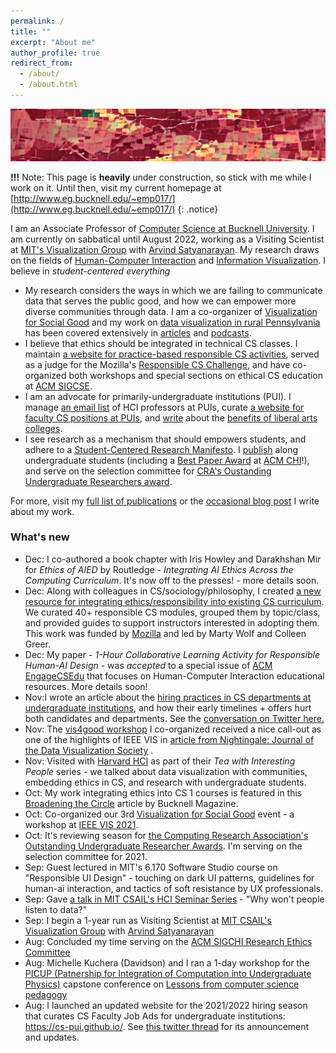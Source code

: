 ```yaml
---
permalink: /
title: ""
excerpt: "About me"
author_profile: true
redirect_from: 
  - /about/
  - /about.html
---
```

![an artistic image that contains blocks of colored squares vaguely resembling and overhead view of rural landscape](../images/personal-art.jpg)

**!!!** Note: This page is **heavily** under construction, so stick with me while I work on it. Until then, visit my current homepage at [http://www.eg.bucknell.edu/~emp017/](http://www.eg.bucknell.edu/~emp017/)
{: .notice}

I am an Associate Professor of [Computer Science at Bucknell University](https://www.bucknell.edu/academics/college-engineering/majors-departments/computer-science). I am currently on sabbatical until August 2022, working as a Visiting Scientist at [MIT's Visualization Group](http://vis.csail.mit.edu/) with [Arvind Satyanarayan](https://arvindsatya.com/). My research draws on the fields of [Human-Computer Interaction](https://www.interaction-design.org/literature/book/the-encyclopedia-of-human-computer-interaction-2nd-ed/human-computer-interaction-brief-intro) and [Information Visualization](https://www.interaction-design.org/literature/topics/information-visualization). I believe in _student-centered everything_

- My research considers the ways in which we are failing to communicate data that serves the public good, and how we can empower more diverse communities through data. I am a co-organizer of [Visualization for Social Good](https://vis4good.github.io/) and my work on [data visualization in rural Pennsylvania](https://medium.com/multiple-views-visualization-research-explained/data-is-personal-what-we-learned-from-42-interviews-in-rural-america-93539f25836d) has been covered extensively in [articles](https://statmodeling.stat.columbia.edu/2019/05/31/data-is-personal-and-the-maturing-of-the-literature-on-statistical-graphics/) and [podcasts](https://datastori.es/data-is-personal-with-evan-peck/).
- I believe that ethics should be integrated in technical CS classes. I maintain [a website for practice-based responsible CS activities](https://ethicalcs.github.io/), served as a judge for the Mozilla\'s [Responsible CS Challenge](https://foundation.mozilla.org/en/initiatives/responsible-cs/), and have co-organized both workshops and special sections on ethical CS education at [ACM SIGCSE](https://sigcse2019.sigcse.org/).
- I am an advocate for primarily-undergraduate institutions (PUI). I manage [an email list](https://groups.google.com/forum/#!forum/hciforpui) of HCI professors at PUIs, curate [a website for faculty CS positions at PUIs](https://cs-pui.github.io/), and [write](https://medium.com/bucknell-hci/the-jobs-i-didnt-see-my-misconceptions-of-the-academic-job-market-9cb98b057422) about the [benefits of liberal arts colleges](https://ieeexplore.ieee.org/document/8490181).
- I see research as a mechanism that should empowers students, and adhere to a [Student-Centered Research Manifesto](https://medium.com/bucknell-hci/a-student-centered-research-manifesto-bfb41072fdca). I [publish](http://www.bucknell.edu/news-and-media/current-news/2017/june/student-researchers-ask-how-secure-we-feel-about-internet-security.html) along undergraduate students (including a [Best Paper Award](https://twitter.com/EvanMPeck/status/1107677854970585088) at [ACM CHI](https://chi2019.acm.org/)!), and serve on the selection committee for [CRA\'s Oustanding Undergraduate Researchers award](https://cra.org/about/awards/outstanding-undergraduate-researcher-award/).

For more, visit my [full list of publications](http://www.eg.bucknell.edu/~emp017/projects.html) or the [occasional blog post](https://medium.com/bucknell-hci/tagged/research) I write about my work.




### What's new
-   Dec: I co-authored a book chapter with Iris Howley and Darakhshan
    Mir for *Ethics of AIED* by Routledge - *Integrating AI Ethics
    Across the Computing Curriculum*. It\'s now off to the presses! -
    more details soon.
-   Dec: Along with colleagues in CS/sociology/philosophy, I created [a
    new resource for integrating ethics/responsibility into existing CS
    curriculum](https://www.bemidjistate.edu/academics/departments/mathematics-computer-science/rcs/module-evaluation/).
    We curated 40+ responsible CS modules, grouped them by topic/class,
    and provided guides to support instructors interested in adopting
    them. This work was funded by
    [Mozilla](https://foundation.mozilla.org/en/what-we-fund/awards/responsible-computer-science-challenge/)
    and led by Marty Wolf and Colleen Greer.
-   Dec: My paper - *1-Hour Collaborative Learning Activity for
    Responsible Human-AI Design* - was *accepted* to a special issue of
    [ACM EngageCSEdu](https://engage-csedu.org/) that focuses on
    Human-Computer Interaction educational resources. More details soon!
-   Nov:I wrote an article about the [hiring practices in CS departments
    at undergraduate
    institutions](https://evanmpeck.medium.com/the-jobs-that-cant-be-seen-the-harm-of-early-job-offers-from-undergraduate-cs-departments-3ee534cd3787),
    and how their early timelines + offers hurt both candidates and
    departments. See the [conversation on Twitter
    here.](https://twitter.com/EvanMPeck/status/1465339662990553091)
-   Nov: The [vis4good workshop](https://vis4good.github.io/) I
    co-organized received a nice call-out as one of the highlights of
    IEEE VIS in [article from Nightingale: Journal of the Data
    Visualization
    Society](https://nightingaledvs.com/highlights-from-ieee-vis-2021/)
    .
-   Nov: Visited with [Harvard HCI](https://hci.seas.harvard.edu/) as
    part of their *Tea with Interesting People* series - we talked about
    data visualization with communities, embedding ethics in CS, and
    research with undergraduate students.
-   Oct: My work integrating ethics into CS 1 courses is featured in
    this [Broadening the
    Circle](https://magazine.bucknell.edu/issue/fall-2021/broadening-the-circle/)
    article by Bucknell Magazine.
-   Oct: Co-organized our 3rd [Visualization for Social
    Good](https://vis4good.github.io/) event - a workshop at [IEEE VIS
    2021](http://ieeevis.org/year/2021/welcome).
-   Oct: It\'s reviewing season for [the Computing Research
    Association\'s Outstanding Undergraduate Researcher
    Awards](https://cra.org/crae/awards/cra-outstanding-undergraduate-researchers/).
    I\'m serving on the selection committee for 2021.
-   Sep: Guest lectured in MIT\'s 6.170 Software Studio course on
    \"Responsible UI Design\" - touching on dark UI patterns, guidelines
    for human-ai interaction, and tactics of soft resistance by UX
    professionals.
-   Sep: Gave [a talk in MIT CSAIL\'s HCI Seminar
    Series](https://calendar.csail.mit.edu/events/239260) - \"Why won\'t
    people listen to data?\"
-   Sep: I begin a 1-year run as Visiting Scientist at [MIT CSAIL\'s
    Visualization Group](http://vis.csail.mit.edu/) with [Arvind
    Satyanarayan](https://arvindsatya.com/)
-   Aug: Concluded my time serving on the [ACM SIGCHI Research Ethics
    Committee](https://sigchi.org/ethics-committee/)
-   Aug: Michelle Kuchera (Davidson) and I ran a 1-day workshop for the
    [PICUP (Patnership for Integration of Computation into Undergraduate
    Physics)](https://www.compadre.org/PICUP/events/2021-Capstone/)
    capstone conference on [Lessons from computer science
    pedagogy](https://www.compadre.org/PICUP/events/2021-Capstone/abstracts/Detail.cfm?id=8662)
-   Aug: I launched an updated website for the 2021/2022 hiring season
    that curates CS Faculty Job Ads for undergraduate institutions:
    <https://cs-pui.github.io/>. See [this twitter
    thread](https://twitter.com/EvanMPeck/status/1422624995050655745)
    for its announcement and updates.
